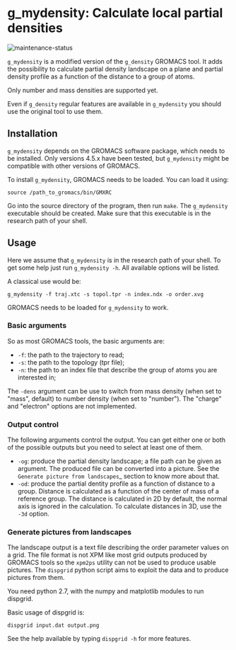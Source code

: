 # g_mydensity: Calculate local partial densities
![maintenance-status](https://img.shields.io/badge/maintenance-deprecated-red.svg)

``g_mydensity`` is a modified version of the ``g_density`` GROMACS tool. It
adds the possibility to calculate partial density landscape on a plane and
partial density profile as a function of the distance to a group of atoms.

Only number and mass densities are supported yet.

Even if ``g_density`` regular features are available in ``g_mydensity`` you
should use the original tool to use them.

## Installation
``g_mydensity`` depends on the GROMACS software package, which needs to be
installed.  Only versions 4.5.x have been tested, but ``g_mydensity`` might be
compatible with other versions of GROMACS.

To install ``g_mydensity``, GROMACS needs to be loaded. You can load
it using:

    source /path_to_gromacs/bin/GMXRC

Go into the source directory of the program, then run ``make``. The
``g_mydensity`` executable should be created.  Make sure that
this executable is in the research path of your shell.

## Usage
Here we assume that ``g_mydensity`` is in the research path of your shell. To
get some help just run ``g_mydensity -h``. All available options will be
listed.

A classical use would be:

    g_mydensity -f traj.xtc -s topol.tpr -n index.ndx -o order.xvg

GROMACS needs to be loaded for ``g_mydensity`` to work.

### Basic arguments
So as most GROMACS tools, the basic arguments are:

* ``-f``: the path to the trajectory to read;
* ``-s``: the path to the topology (tpr file);
* ``-n``: the path to an index file that describe the group of atoms you are
  interested in;

The ``-dens`` argument can be use to switch from mass density (when set to
"mass", default) to number density (when set to "number"). The "charge" and
"electron" options are not implemented.

### Output control
The following arguments control the output. You can get either one or both of
the possible outputs but you need to select at least one of them.

* ``-og``: produce the partial density landscape; a file path can be given as
  argument. The produced file can be converted into a picture. See the
  `Generate picture from landscapes`_ section to know more
  about that.
* ``-od``: produce the partial dentity profile as a function of distance to a
  group.  Distance is calculated as a function of the center of mass of a
  reference group. The distance is calculated in 2D by default, the normal axis
  is ignored in the calculation. To calculate distances in 3D, use the ``-3d``
  option.

### Generate pictures from landscapes
The landscape output is a text file describing the order parameter values on a
grid. The file format is not XPM like most grid outputs produced by GROMACS
tools so the ``xpm2ps`` utility can not be used to produce usable pictures. The
``dispgrid`` python script aims to exploit the data and to produce pictures from
them.

You need python 2.7, with the numpy and matplotlib modules to run dispgrid.

Basic usage of dispgrid is:

    dispgrid input.dat output.png

See the help available by typing ``dispgrid -h`` for more features.
